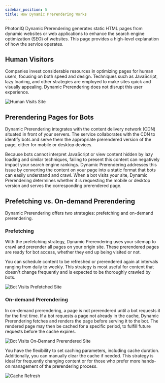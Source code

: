 ```yaml
---
sidebar_position: 5
title: How Dynamic Prerendering Works
---
```


PhotonIQ Dynamic Prerendering generates static HTML pages from dynamic websites or web applications to enhance the search engine optimization (SEO) of websites. This page provides a high-level explanation of how the service operates.

## Human Visitors

Companies invest considerable resources in optimizing pages for human users, focusing on both speed and design. Techniques such as JavaScript, lazy loading, and other strategies are employed to make sites quick and visually appealing. Dynamic Prerendering does not disrupt this user experience.

![Human Visits Site](/img/photoniq/prerendering/human-visits-site.png)

## Prerendering Pages for Bots

Dynamic Prerendering integrates with the content delivery network (CDN) situated in front of your servers. The service collaborates with the CDN to identify bots and serve them the appropriate prerendered version of the page, either for mobile or desktop devices.

Because bots cannot interpret JavaScript or view content hidden by lazy loading and similar techniques, failing to present this content can negatively impact your search engine rankings. Dynamic Prerendering addresses this issue by converting the content on your page into a static format that bots can easily understand and crawl. When a bot visits your site, Dynamic Prerendering determines whether it is requesting the mobile or desktop version and serves the corresponding prerendered page.

## Prefetching vs. On-demand Prerendering

Dynamic Prerendering offers two strategies: prefetching and on-demand prerendering.

### Prefetching

With the prefetching strategy, Dynamic Prerendering uses your sitemap to crawl and prerender all pages on your origin site. These prerendered pages are ready for bot access, whether they end up being visited or not.

You can schedule content to be refreshed or prerendered again at intervals ranging from daily to weekly. This strategy is most useful for content that doesn't change frequently and is expected to be thoroughly crawled by bots.

![Bot Visits Prefetched Site](/img/photoniq/prerendering/bot-visits-site.png)

### On-demand Prerendering

In on-demand prerendering, a page is not prerendered until a bot requests it for the first time. If a bot requests a page not already in the cache, Dynamic Prerendering fetches and renders the page before serving it to the bot. The rendered page may then be cached for a specific period, to fulfill future requests before the cache expires.

![Bot Visits On-Demand Prerendered Site](/img/photoniq/prerendering/on-demand-prerender.png)

You have the flexibility to set caching parameters, including cache duration. Additionally, you can manually clear the cache if needed. This strategy is ideal for frequently changing content or for those who prefer more hands-on management of the prerendering process.

![Cache Refresh](/img/photoniq/prerendering/refresh-cache.png)
